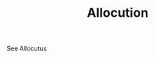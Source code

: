 ---
title: Allocution
letter: A
permalink: "/definitions/allocution.html"
body: See Allocutus
published_at: '2018-07-07'
layout: post
---